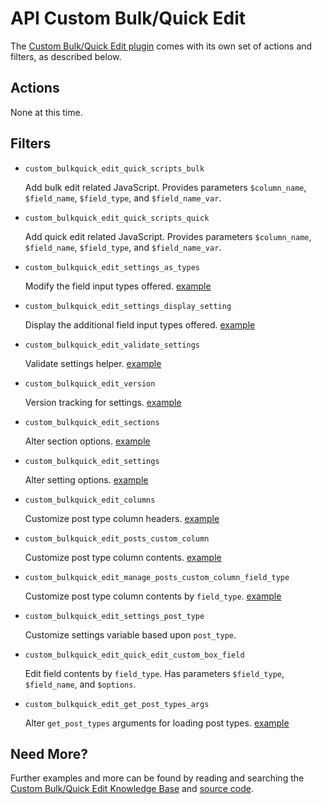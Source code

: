 # API Custom Bulk/Quick Edit

The [Custom Bulk/Quick Edit plugin](http://wordpress.org/plugins/custom-bulkquick-edit/) comes with its own set of actions and filters, as described below.

## Actions

None at this time.

## Filters

* `custom_bulkquick_edit_quick_scripts_bulk`

	Add bulk edit related JavaScript. Provides parameters `$column_name`, `$field_name`, `$field_type`, and `$field_name_var`.

* `custom_bulkquick_edit_quick_scripts_quick`

	Add quick edit related JavaScript. Provides parameters `$column_name`, `$field_name`, `$field_type`, and `$field_name_var`.

* `custom_bulkquick_edit_settings_as_types`

	Modify the field input types offered. [example](https://gist.github.com/michael-cannon/6333075)

* `custom_bulkquick_edit_settings_display_setting`

	Display the additional field input types offered. [example](https://gist.github.com/michael-cannon/6333132)

* `custom_bulkquick_edit_validate_settings`

	Validate settings helper. [example](https://gist.github.com/michael-cannon/5833768)

* `custom_bulkquick_edit_version`

	Version tracking for settings. [example](https://gist.github.com/michael-cannon/5833774)

* `custom_bulkquick_edit_sections`

	Alter section options. [example](https://gist.github.com/michael-cannon/5833757)

* `custom_bulkquick_edit_settings`

	Alter setting options. [example](https://gist.github.com/michael-cannon/5833757)

* `custom_bulkquick_edit_columns`

	Customize post type column headers. [example](https://gist.github.com/michael-cannon/5833693)

* `custom_bulkquick_edit_posts_custom_column`

	Customize post type column contents. [example](https://gist.github.com/michael-cannon/5833716)
	
* `custom_bulkquick_edit_manage_posts_custom_column_field_type`

	Customize post type column contents by `field_type`. [example](https://gist.github.com/michael-cannon/6333181)
	
* `custom_bulkquick_edit_settings_post_type`

	Customize settings variable based upon `post_type`.
	
* `custom_bulkquick_edit_quick_edit_custom_box_field`

	Edit field contents by `field_type`. Has parameters `$field_type`, `$field_name`, and `$options`.

* `custom_bulkquick_edit_get_post_types_args`
	
	Alter `get_post_types` arguments for loading post types. [example]()

## Need More?

Further examples and more can be found by reading and searching the [Custom Bulk/Quick Edit Knowledge Base](https://aihrus.zendesk.com/categories/20112546-Custom-Bulk-Quick-Edit) and [source code](https://github.com/michael-cannon/custom-bulkquick-edit).
